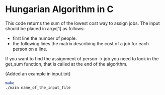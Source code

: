 # Hungarian Algorithm in C

This code returns the sum of the lowest cost way to assign jobs.
The input should be placed in argv[1] as follows:
 - first line the number of people.
 - the following lines the matrix describing the cost of a job for each person on a line.

If you want to find the assignment of person -> job you need to look in the get_sum function, that is called at the end of the algorithm.

(Added an example in input.txt)

```bash
make
./main name_of_the_input_file
```
